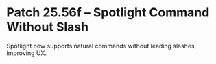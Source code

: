 # Patch 25.56f – Spotlight Command Without Slash

Spotlight now supports natural commands without leading slashes, improving UX.
